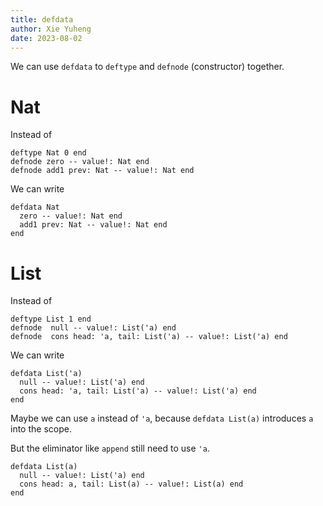 ```yaml
---
title: defdata
author: Xie Yuheng
date: 2023-08-02
---
```


We can use `defdata` to `deftype` and `defnode` (constructor) together.

# Nat

Instead of

```monoid
deftype Nat 0 end
defnode zero -- value!: Nat end
defnode add1 prev: Nat -- value!: Nat end
```

We can write

```monoid
defdata Nat
  zero -- value!: Nat end
  add1 prev: Nat -- value!: Nat end
end
```

# List

Instead of

```monoid
deftype List 1 end
defnode  null -- value!: List('a) end
defnode  cons head: 'a, tail: List('a) -- value!: List('a) end
```

We can write

```monoid
defdata List('a)
  null -- value!: List('a) end
  cons head: 'a, tail: List('a) -- value!: List('a) end
end
```

Maybe we can use `a` instead of `'a`,
because `defdata List(a)` introduces `a` into the scope.

But the eliminator like `append` still need to use `'a`.

```monoid
defdata List(a)
  null -- value!: List('a) end
  cons head: a, tail: List(a) -- value!: List(a) end
end
```
